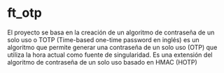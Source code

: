 # ft_otp
El proyecto se basa en la creación de un  algoritmo de contraseña de un solo uso o TOTP (Time-based one-time password en inglés) es un algoritmo que permite generar una contraseña de un solo uso (OTP) que utiliza la hora actual como fuente de singularidad. Es una extensión del algoritmo de contraseña de un solo uso basado en HMAC (HOTP)

